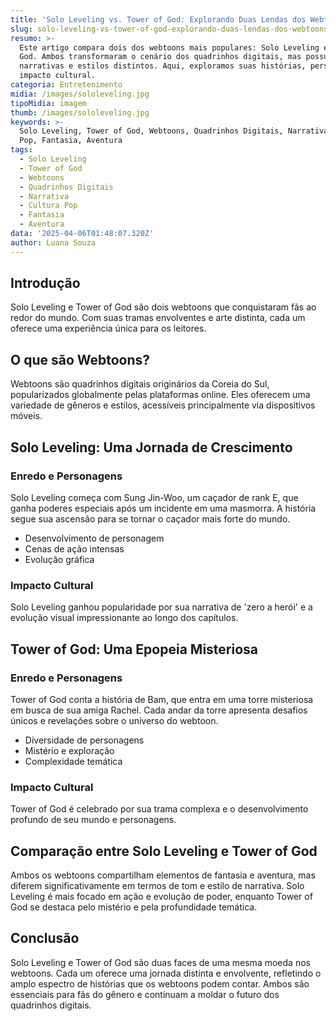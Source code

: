 ```yaml
---
title: 'Solo Leveling vs. Tower of God: Explorando Duas Lendas dos Webtoons'
slug: solo-leveling-vs-tower-of-god-explorando-duas-lendas-dos-webtoons
resumo: >-
  Este artigo compara dois dos webtoons mais populares: Solo Leveling e Tower of
  God. Ambos transformaram o cenário dos quadrinhos digitais, mas possuem
  narrativas e estilos distintos. Aqui, exploramos suas histórias, personagens e
  impacto cultural.
categoria: Entretenimento
midia: /images/sololeveling.jpg
tipoMidia: imagem
thumb: /images/sololeveling.jpg
keywords: >-
  Solo Leveling, Tower of God, Webtoons, Quadrinhos Digitais, Narrativa, Cultura
  Pop, Fantasia, Aventura
tags:
  - Solo Leveling
  - Tower of God
  - Webtoons
  - Quadrinhos Digitais
  - Narrativa
  - Cultura Pop
  - Fantasia
  - Aventura
data: '2025-04-06T01:48:07.320Z'
author: Luana Souza
---
```


## Introdução
Solo Leveling e Tower of God são dois webtoons que conquistaram fãs ao redor do mundo. Com suas tramas envolventes e arte distinta, cada um oferece uma experiência única para os leitores.

## O que são Webtoons?
Webtoons são quadrinhos digitais originários da Coreia do Sul, popularizados globalmente pelas plataformas online. Eles oferecem uma variedade de gêneros e estilos, acessíveis principalmente via dispositivos móveis.

## Solo Leveling: Uma Jornada de Crescimento
### Enredo e Personagens
Solo Leveling começa com Sung Jin-Woo, um caçador de rank E, que ganha poderes especiais após um incidente em uma masmorra. A história segue sua ascensão para se tornar o caçador mais forte do mundo.
- Desenvolvimento de personagem
- Cenas de ação intensas
- Evolução gráfica
### Impacto Cultural
Solo Leveling ganhou popularidade por sua narrativa de 'zero a herói' e a evolução visual impressionante ao longo dos capítulos.

## Tower of God: Uma Epopeia Misteriosa
### Enredo e Personagens
Tower of God conta a história de Bam, que entra em uma torre misteriosa em busca de sua amiga Rachel. Cada andar da torre apresenta desafios únicos e revelações sobre o universo do webtoon.
- Diversidade de personagens
- Mistério e exploração
- Complexidade temática
### Impacto Cultural
Tower of God é celebrado por sua trama complexa e o desenvolvimento profundo de seu mundo e personagens.

## Comparação entre Solo Leveling e Tower of God
Ambos os webtoons compartilham elementos de fantasia e aventura, mas diferem significativamente em termos de tom e estilo de narrativa. Solo Leveling é mais focado em ação e evolução de poder, enquanto Tower of God se destaca pelo mistério e pela profundidade temática.

## Conclusão
Solo Leveling e Tower of God são duas faces de uma mesma moeda nos webtoons. Cada um oferece uma jornada distinta e envolvente, refletindo o amplo espectro de histórias que os webtoons podem contar. Ambos são essenciais para fãs do gênero e continuam a moldar o futuro dos quadrinhos digitais.
